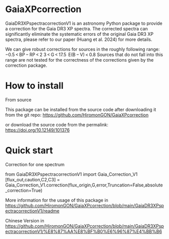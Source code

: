 # GaiaXPcorrection

GaiaDR3XPspectracorrectionV1 is an astronomy Python package to provide a correction
for the Gaia DR3 XP spectra. The corrected spectra can significantly eliminate the 
systematic errors of the original Gaia DR3 XP spectra, please refer to our 
paper (Huang et al. 2024) for more details. 

We can give robust corrections for sources in the roughly following range:
−0.5 < BP − RP < 2
3 < G < 17.5 
E(B − V) < 0.8
Sources that do not fall into this range are not tested for the correctness of the 
corrections given by the correction package.



# How to install
From source 

This package can be installed from the source code after downloading it from the git repo: 
https://github.com/HiromonGON/GaiaXPcorrection

or download the source code from the permalink:
https://doi.org/10.12149/101376

# Quick start
Correction for one spectrum

from GaiaDR3XPspectracorrectionV1 import Gaia_Correction_V1
[flux_out,caution,C2,C3] = Gaia_Correction_V1.correction(flux_origin,G,error,Truncation=False,absolute_correction=True)



More information for the usage of this package in
https://github.com/HiromonGON/GaiaXPcorrection/blob/main/GaiaDR3XPspectracorrectionV1/readme

Chinese Version in 
https://github.com/HiromonGON/GaiaXPcorrection/blob/main/GaiaDR3XPspectracorrectionV1/%E8%87%AA%E8%BF%B0%E6%96%87%E4%BB%B6
